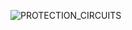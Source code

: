 
![PROTECTION_CIRCUITS](https://github.com/MUHAMMETGULER35/BLDC_MOTOR_DRIVER_WITH_ALTIUM_DESIGNER/assets/156583959/62413da3-6a18-4aba-9232-031a8f0e7f70)

